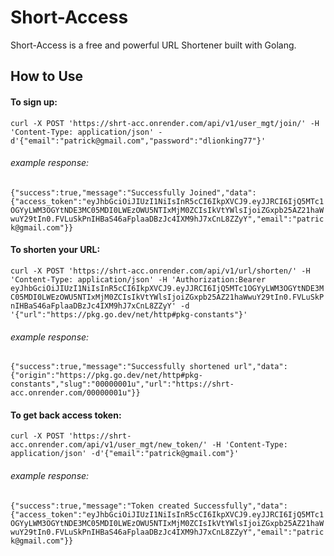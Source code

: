 # Short-Access 

Short-Access is a free and powerful URL Shortener built with Golang.

## How to Use
#### To sign up:

`curl -X POST 'https://shrt-acc.onrender.com/api/v1/user_mgt/join/' -H 'Content-Type: application/json' -d'{"email":"patrick@gmail.com","password":"dlionking77"}'`

###### example response: 

`{"success":true,"message":"Successfully Joined","data":{"access_token":"eyJhbGciOiJIUzI1NiIsInR5cCI6IkpXVCJ9.eyJJRCI6IjQ5MTc1OGYyLWM3OGYtNDE3MC05MDI0LWEzOWU5NTIxMjM0ZCIsIkVtYWlsIjoiZGxpb25AZ21haWwuY29tIn0.FVLuSkPnIHBaS46aFplaaDBzJc4IXM9hJ7xCnL8ZZyY","email":"patrick@gmail.com"}}`

#### To shorten your URL: 

`curl -X POST 'https://shrt-acc.onrender.com/api/v1/url/shorten/' -H 'Content-Type: application/json' -H 'Authorization:Bearer eyJhbGciOiJIUzI1NiIsInR5cCI6IkpXVCJ9.eyJJRCI6IjQ5MTc1OGYyLWM3OGYtNDE3MC05MDI0LWEzOWU5NTIxMjM0ZCIsIkVtYWlsIjoiZGxpb25AZ21haWwuY29tIn0.FVLuSkPnIHBaS46aFplaaDBzJc4IXM9hJ7xCnL8ZZyY' -d '{"url":"https://pkg.go.dev/net/http#pkg-constants"}'`

###### example response: 

`{"success":true,"message":"Successfully shortened url","data":{"origin":"https://pkg.go.dev/net/http#pkg-constants","slug":"00000001u","url":"https://shrt-acc.onrender.com/00000001u"}}`


#### To get back access token:
`curl -X POST 'https://shrt-acc.onrender.com/api/v1/user_mgt/new_token/' -H 'Content-Type: application/json' -d'{"email":"patrick@gmail.com"}'`

###### example response:
`{"success":true,"message":"Token created Successfully","data":{"access_token":"eyJhbGciOiJIUzI1NiIsInR5cCI6IkpXVCJ9.eyJJRCI6IjQ5MTc1OGYyLWM3OGYtNDE3MC05MDI0LWEzOWU5NTIxMjM0ZCIsIkVtYWlsIjoiZGxpb25AZ21haWwuY29tIn0.FVLuSkPnIHBaS46aFplaaDBzJc4IXM9hJ7xCnL8ZZyY","email":"patrick@gmail.com"}}`



